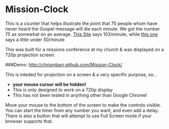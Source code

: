 Mission-Clock
=============

 This is a counter that helps illustrate the point that 75 people whom have never heard the Gospel message will die each minute.
We got the number 75 as somewhat on an average. [This Site](http://www.biblehelp.org/signal.htm) says 103/minute, while [this one](http://strengthenedbygrace.wordpress.com/2009/09/08/how-many-people-die-daily-without-ever-hearing-the-gospel/) says a little under 50/minute

 This was built for a missions conference at my church & was displayed on a 720p projection screen.

###Demo: http://chrismbarr.github.com/Mission-Clock/

This is inteded for projection on a screen & a very specific purpose, so...

 - **your mouse cursor will be hidden!**
 - This is only designed to work on a 720p display
 - This has not been tested in anything other than Google Chrome!

Move your mouse to the bottom of the screen to make the controls visible.  You can start the timer from any number you want, and even add a delay.  There is also a button that will attempt to use Full Screen mode if your browser supports that.